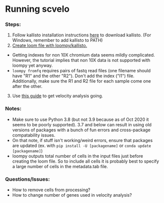 # Running scvelo
### Steps:
1. Follow kallisto installation instructions [here](https://chmi-sops.github.io/mydoc_kallisto.html) to download kallisto. (For Windows, remember to add kallisto to PATH)
2. [Create loom file with loompy/kallisto.](https://linnarssonlab.org/loompy/kallisto/index.html)
- Getting indexes for non 10X chromium data seems mildly complicated. However, the tutorial implies that non 10X data is not supported with loompy yet anyway.
- `loompy fromfq` requires pairs of fastq read files (one filename should have "R1" and the other "R2"). Don't add the index ("I1") file. Additionally, make sure the R1 and R2 file for each sample come one after the other.
3. Use [this guide](https://scvelo.readthedocs.io/VelocityBasics.html) to get velocity analysis going.

### Notes:
- Make sure to use Python 3.8 (but not 3.9 because as of Oct 2020 it seems to be poorly supported). 3.7 and below can result in using old versions of packages with a bunch of fun errors and cross-package compatability issues.
- On that note, if stuff isn't working/weird errors, ensure that packages are updated (ex. with `pip install -U [packagename]` or `conda update [packagename]`) 
- loompy outputs total number of cells in the input files just before creating the loom file. So to include all cells it is probably best to specify a large number of cells in the metadata.tab file.

### Questions/Issues:
- How to remove cells from processing?
- How to change number of genes used in velocity analysis?
